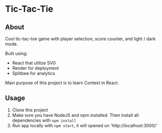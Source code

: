 # Tic-Tac-Tie

## About

Cool tic-tac-toe game with player selection, score counter, and light / dark mode.

Built using:

- React that utilize SVG
- Render for deployment
- Splitbee for analytics

Main purpose of this project is to learn Context in React.

## Usage

1. Clone this project
2. Make sure you have NodeJS and npm installed. Then install all dependencies with `npm install`
3. Run app locally with `npm start`, it will opened on 'http://localhost:3000/'
